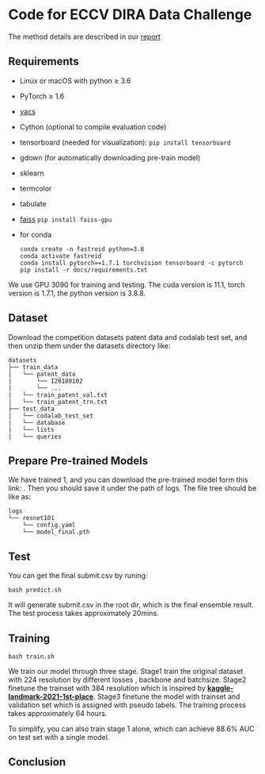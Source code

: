 





# Code for ECCV DIRA Data Challenge

The method details are described in our [report](https://github.com/dashengge/pet-biometrics/blob/main/report.pdf)

## Requirements

- Linux or macOS with python ≥ 3.6

- PyTorch ≥ 1.6

- [yacs](https://github.com/rbgirshick/yacs)

- Cython (optional to compile evaluation code)

- tensorboard (needed for visualization): `pip install tensorboard`

- gdown (for automatically downloading pre-train model)

- sklearn

- termcolor

- tabulate

- [faiss](https://github.com/facebookresearch/faiss) `pip install faiss-gpu`

- for conda

  ```
  conda create -n fastreid python=3.8
  conda activate fastreid
  conda install pytorch==1.7.1 torchvision tensorboard -c pytorch
  pip install -r docs/requirements.txt
  ```

We use GPU 3090 for training and testing. The cuda version is 11.1, torch version is 1.7.1, the python version is 3.8.8.

##  Dataset

Download the competition datasets patent data and codalab test set, and then unzip them under the datasets directory like: 

```
datasets
├── train_data
|	└── patent_data
|		└── I20180102
|		└── ...
|	└── train_patent_val.txt
|	└── train_patent_trn.txt
├── test_data
|	└── codalab_test_set
|	└── database
|	└── lists
|	└── queries

```

## Prepare Pre-trained Models

We have trained 1, and you can download the pre-trained model form this link: . Then you should save it under the path of logs. The file tree should be like as:

```
logs
└── resnet101
    └── config.yaml
    └── model_final.pth
```

## Test

You can get the final submit.csv by runing:

```
bash predict.sh
```

It will generate submit.csv in the root dir, which is the final ensemble result. The test process takes approximately 20mins.

## Training

```
bash train.sh
```

We train our model through three stage. Stage1 train the original dataset with 224 resolution by different losses , backbone and batchsize. Stage2 finetune the trainset with 384 resolution which is inspired by **[kaggle-landmark-2021-1st-place](https://github.com/ChristofHenkel/kaggle-landmark-2021-1st-place)**. Stage3 finetune the model with trainset and validation set which is assigned with pseudo labels. The training process takes approximately 64 hours.

To simplify, you can also train stage 1 alone, which can achieve 88.6% AUC on test set with a single model.

## Conclusion


